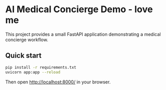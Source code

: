 # AI Medical Concierge Demo - love me

This project provides a small FastAPI application demonstrating a medical concierge workflow.

## Quick start

```bash
pip install -r requirements.txt
uvicorn app:app --reload
```

Then open <http://localhost:8000/> in your browser.
